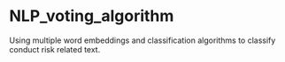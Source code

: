 # NLP_voting_algorithm
Using multiple word embeddings and classification algorithms to classify conduct risk related text.
